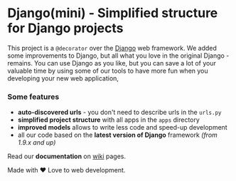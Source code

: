 # Django(mini) - Simplified structure for Django projects

This project is a `@decorator` over the [Django](http://djangoproject.com) web framework. We added some improvements to Django, but all what you love in the original Django - remains. You can use Django as you like, but you can save a lot of your valuable time by using some of our tools to have more fun when you developing your new web application,

### Some features

- **auto-discovered urls** - you don't need to describe urls in the `urls.py`
- **simplified project structure** with all apps in the `apps` directory
- **improved models** allows to write less code and speed-up development
- all our code based on the **latest version of Django** framework *(from 1.9.x and up)*

Read our **documentation** on [wiki](//github.com/djangomini/djangomini/wiki) pages.

Made with ♥️ Love to web development.
